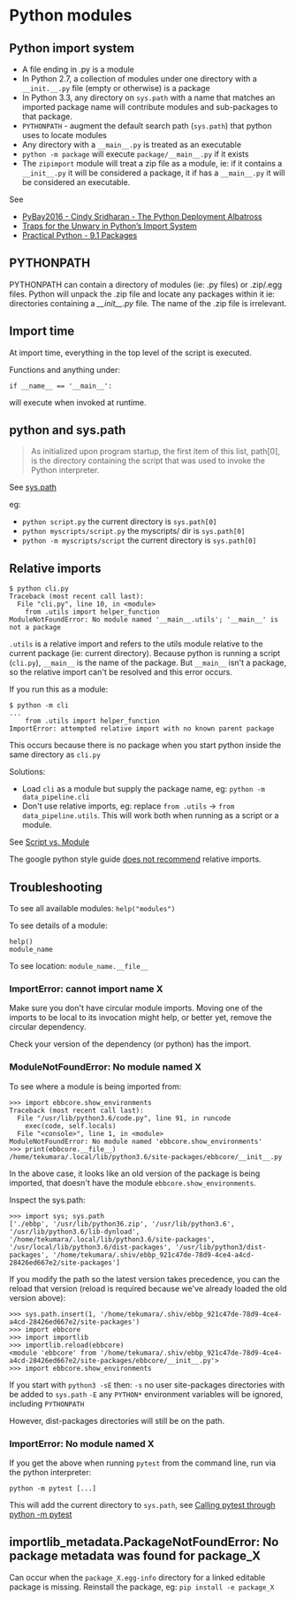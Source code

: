 # Python modules

## Python import system

- A file ending in .py is a module
- In Python 2.7, a collection of modules under one directory with a `__init.__.py` file (empty or otherwise) is a package
- In Python 3.3, any directory on `sys.path` with a name that matches an imported package name will contribute modules and sub-packages to that package.
- `PYTHONPATH` - augment the default search path (`sys.path`) that python uses to locate modules
- Any directory with a `__main__.py` is treated as an executable
- `python -m package` will execute `package/__main__.py` if it exists
- The `zipimport` module will treat a zip file as a module, ie: if it contains a `__init__.py` it will be considered a package, it if has a `__main__.py` it will be considered an executable.

See

- [PyBay2016 - Cindy Sridharan - The Python Deployment Albatross](https://speakerdeck.com/pybay/2016-cindy-sridharan-the-python-deployment-albatross)
- [Traps for the Unwary in Python’s Import System](http://python-notes.curiousefficiency.org/en/latest/python_concepts/import_traps.html)
- [Practical Python - 9.1 Packages](https://github.com/dabeaz-course/practical-python/blob/main/Notes/09_Packages/01_Packages.md)

## PYTHONPATH

PYTHONPATH can contain a directory of modules (ie: .py files) or .zip/.egg files. Python will unpack the .zip file and locate any packages within it ie: directories containing a _\_\_init\_\_.py_ file. The name of the .zip file is irrelevant.

## Import time

At import time, everything in the top level of the script is executed.

Functions and anything under:

```
if __name__ == '__main__':
```

will execute when invoked at runtime.

## python and sys.path

> As initialized upon program startup, the first item of this list, path[0], is the directory containing the script that was used to invoke the Python interpreter.

See [sys.path](https://docs.python.org/3/library/sys.html#sys.path)

eg:

- `python script.py` the current directory is `sys.path[0]`
- `python myscripts/script.py` the myscripts/ dir is `sys.path[0]`
- `python -m myscripts/script` the current directory is `sys.path[0]`

## Relative imports

```
$ python cli.py
Traceback (most recent call last):
  File "cli.py", line 10, in <module>
    from .utils import helper_function
ModuleNotFoundError: No module named '__main__.utils'; '__main__' is not a package
```

`.utils` is a relative import and refers to the utils module relative to the current package (ie: current directory).
Because python is running a script (`cli.py`), `__main__` is the name of the package.
But `__main__` isn't a package, so the relative import can't be resolved and this error occurs.

If you run this as a module:

```
$ python -m cli
...
    from .utils import helper_function
ImportError: attempted relative import with no known parent package
```

This occurs because there is no package when you start python inside the same directory as `cli.py`

Solutions:

- Load `cli` as a module but supply the package name, eg: `python -m data_pipeline.cli`
- Don't use relative imports, eg: replace `from .utils` -> `from data_pipeline.utils`. This will work both when running as a script or a module.

See [Script vs. Module](https://stackoverflow.com/a/14132912/149412)

The google python style guide [does not recommend](http://google.github.io/styleguide/pyguide.html#224-decision) relative imports.

## Troubleshooting

To see all available modules: `help("modules")`

To see details of a module:

```
help()
module_name
```

To see location: `module_name.__file__`

### ImportError: cannot import name X

Make sure you don't have circular module imports. Moving one of the imports to be local to its invocation might help, or better yet, remove the circular dependency.

Check your version of the dependency (or python) has the import.

### ModuleNotFoundError: No module named X

To see where a module is being imported from:

```
>>> import ebbcore.show_environments
Traceback (most recent call last):
  File "/usr/lib/python3.6/code.py", line 91, in runcode
    exec(code, self.locals)
  File "<console>", line 1, in <module>
ModuleNotFoundError: No module named 'ebbcore.show_environments'
>>> print(ebbcore.__file__)
/home/tekumara/.local/lib/python3.6/site-packages/ebbcore/__init__.py
```

In the above case, it looks like an old version of the package is being imported, that doesn't have the module `ebbcore.show_environments`.

Inspect the sys.path:

```
>>> import sys; sys.path
['./ebbp', '/usr/lib/python36.zip', '/usr/lib/python3.6', '/usr/lib/python3.6/lib-dynload', '/home/tekumara/.local/lib/python3.6/site-packages', '/usr/local/lib/python3.6/dist-packages', '/usr/lib/python3/dist-packages', '/home/tekumara/.shiv/ebbp_921c47de-78d9-4ce4-a4cd-28426ed667e2/site-packages']
```

If you modify the path so the latest version takes precedence, you can the reload that version (reload is required because we've already loaded the old version above):

```
>>> sys.path.insert(1, '/home/tekumara/.shiv/ebbp_921c47de-78d9-4ce4-a4cd-28426ed667e2/site-packages')
>>> import ebbcore
>>> import importlib
>>> importlib.reload(ebbcore)
<module 'ebbcore' from '/home/tekumara/.shiv/ebbp_921c47de-78d9-4ce4-a4cd-28426ed667e2/site-packages/ebbcore/__init__.py'>
>>> import ebbcore.show_environments
```

If you start with `python3 -sE` then:
`-s` no user site-packages directories with be added to `sys.path`
`-E` any `PYTHON*` environment variables will be ignored, including `PYTHONPATH`

However, dist-packages directories will still be on the path.

### ImportError: No module named X

If you get the above when running `pytest` from the command line, run via the python interpreter:

```
python -m pytest [...]
```

This will add the current directory to `sys.path`, see [Calling pytest through python -m pytest](https://docs.pytest.org/en/latest/usage.html#calling-pytest-through-python-m-pytest)

## importlib_metadata.PackageNotFoundError: No package metadata was found for package_X

Can occur when the `package_X.egg-info` directory for a linked editable package is missing. Reinstall the package, eg: `pip install -e package_X`
